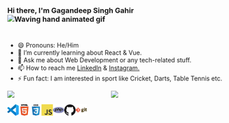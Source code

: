 ### Hi there, I'm Gagandeep Singh Gahir<img src="https://raw.githubusercontent.com/nixin72/nixin72/master/wave.gif" alt="Waving hand animated gif" height="45" style="max-width: 100%; display: inline-block;" data-target="animated-image.originalImage">


<ul dir="auto">
<!-- <li><g-emoji class="g-emoji" alias="writing_hand" fallback-src="https://github.githubassets.com/images/icons/emoji/unicode/270d.png">✍</g-emoji> You can find my projects here <a href="https://gagandeepgahir21.github.io/profile/" rel="nofollow">portfolio</a></li> -->

<li><g-emoji class="g-emoji" alias="smile" fallback-src="https://github.githubassets.com/images/icons/emoji/unicode/1f604.png">😄</g-emoji> Pronouns: He/Him</li>
<li><g-emoji class="g-emoji" alias="seedling" fallback-src="https://github.githubassets.com/images/icons/emoji/unicode/1f331.png">🌱</g-emoji> I’m currently learning about React & Vue.</li>

<li><g-emoji class="g-emoji" alias="speech_balloon" fallback-src="https://github.githubassets.com/images/icons/emoji/unicode/1f4ac.png">💬</g-emoji> Ask me about Web Development or any tech-related stuff.</li>

<li><g-emoji class="g-emoji" alias="mailbox" fallback-src="https://github.githubassets.com/images/icons/emoji/unicode/1f4eb.png">📫</g-emoji> How to reach me <a href="https://www.linkedin.com/in/gagandeep-singh-gahir-5a3123179">LinkedIn</a> & <a href="https://www.instagram.com/gagandeepgahir1/">Instagram.</a></li>

<li><g-emoji class="g-emoji" alias="zap" fallback-src="https://github.githubassets.com/images/icons/emoji/unicode/26a1.png">⚡</g-emoji> Fun fact: I am interested in sport like Cricket, Darts, Table Tennis etc.</li>
  

</ul>

<!-- ### I am front end web developer -->
<!-- ![Gagandeep Singh Gahir's GitHub stats](https://github-readme-stats.vercel.app/api?username=gagandeepsingh21&show_icons=true&theme=radical) -->
<img src="https://github-readme-stats.vercel.app/api?username=gagandeepsingh21&show_icons=true&theme=radical" align="left" width="47%" />

<img src="https://github-readme-stats.vercel.app/api/top-langs/?username=gagandeepsingh21&layout=compact" align="left" width="47%" /><br>

<!-- <img src="https://img.shields.io/badge/html5-%23E34F26.svg?style=for-the-badge&logo=html5&logoColor=white" align="left"/><br> -->
<img align="left" alt="Visual Studio Code" width="26px" src="https://raw.githubusercontent.com/github/explore/80688e429a7d4ef2fca1e82350fe8e3517d3494d/topics/visual-studio-code/visual-studio-code.png" style="max-width: 100%;">
<img align="left" alt="HTML5" width="26px" src="https://raw.githubusercontent.com/github/explore/80688e429a7d4ef2fca1e82350fe8e3517d3494d/topics/html/html.png" style="max-width: 100%;">
<img align="left" alt="CSS3" width="26px" src="https://raw.githubusercontent.com/github/explore/80688e429a7d4ef2fca1e82350fe8e3517d3494d/topics/css/css.png" style="max-width: 100%;">
<img align="left" alt="JavaScript" width="26px" src="https://raw.githubusercontent.com/github/explore/80688e429a7d4ef2fca1e82350fe8e3517d3494d/topics/javascript/javascript.png" style="max-width: 100%;">

<img align="left" alt="PHP" width="26px" src="https://raw.githubusercontent.com/github/explore/80688e429a7d4ef2fca1e82350fe8e3517d3494d/topics/php/php.png" style="max-width: 100%;">

<img align="left" alt="GitHub" width="26px" src="https://raw.githubusercontent.com/github/explore/78df643247d429f6cc873026c0622819ad797942/topics/github/github.png" style="max-width: 100%;">
<img align="left" alt="Git" width="26px" src="https://raw.githubusercontent.com/github/explore/80688e429a7d4ef2fca1e82350fe8e3517d3494d/topics/git/git.png" style="max-width: 100%;">


<!-- <img src="https://img.shields.io/badge/css3-%231572B6.svg?style=for-the-badge&logo=css3&logoColor=white" align="left"/><br>
<img src="https://img.shields.io/badge/javascript-%23323330.svg?style=for-the-badge&logo=javascript&logoColor=%23F7DF1E" align="left"/><br><br>
<img src="https://img.shields.io/badge/php-%23777BB4.svg?style=for-the-badge&logo=php&logoColor=white"/><br>

<img src="https://img.shields.io/badge/Visual%20Studio%20Code-0078d7.svg?style=for-the-badge&logo=visual-studio-code&logoColor=white" align="left"/> -->
<!-- <img src="https://img.shields.io/badge/Coursera-%230056D2.svg?style=for-the-badge&logo=Coursera&logoColor=white" align="left"/><br> -->

<!-- ![HTML5](https://img.shields.io/badge/html5-%23E34F26.svg?style=for-the-badge&logo=html5&logoColor=white) -->

<!-- ![CSS3](https://img.shields.io/badge/css3-%231572B6.svg?style=for-the-badge&logo=css3&logoColor=white) -->

<!-- ![JavaScript](https://img.shields.io/badge/javascript-%23323330.svg?style=for-the-badge&logo=javascript&logoColor=%23F7DF1E) -->

<!-- ![PHP](https://img.shields.io/badge/php-%23777BB4.svg?style=for-the-badge&logo=php&logoColor=white) -->

<!-- ![Visual Studio Code](https://img.shields.io/badge/Visual%20Studio%20Code-0078d7.svg?style=for-the-badge&logo=visual-studio-code&logoColor=white)

![Coursera](https://img.shields.io/badge/Coursera-%230056D2.svg?style=for-the-badge&logo=Coursera&logoColor=white) -->

<!-- [![Top Langs](https://github-readme-stats.vercel.app/api/top-langs/?username=gagandeepsingh21&layout=compact)](https://github.com/gagandeepsingh21/github-readme-stats)

[![Top Langs](https://github-readme-stats.vercel.app/api/top-langs/?username=gagandeepsingh21&langs_count=8)](https://github.com/gagandeepsingh21/github-readme-stats) -->
